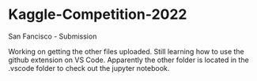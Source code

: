 # Kaggle-Competition-2022

San Fancisco - Submission


Working on getting the other files uploaded. Still learning how to use the github extension on VS Code. Apparently the other folder is located in the .vscode folder to check out the jupyter notebook.
